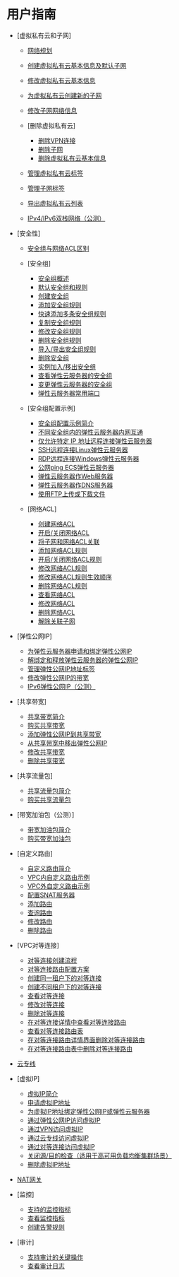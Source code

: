 # 用户指南

-   [虚拟私有云和子网]
    -   [网络规划](网络规划.md)
    -   [创建虚拟私有云基本信息及默认子网](创建虚拟私有云基本信息及默认子网.md)
    -   [修改虚拟私有云基本信息](修改虚拟私有云基本信息.md)
    -   [为虚拟私有云创建新的子网](为虚拟私有云创建新的子网.md)
    -   [修改子网网络信息](修改子网网络信息.md)
    -   [删除虚拟私有云]
        -   [删除VPN连接](删除VPN连接.md)
        -   [删除子网](删除子网.md)
        -   [删除虚拟私有云基本信息](删除虚拟私有云基本信息.md)

    -   [管理虚拟私有云标签](管理虚拟私有云标签.md)
    -   [管理子网标签](管理子网标签.md)
    -   [导出虚拟私有云列表](导出虚拟私有云列表.md)
    -   [IPv4/IPv6双栈网络（公测）](IPv4-IPv6双栈网络（公测）.md)

-   [安全性]
    -   [安全组与网络ACL区别](安全组与网络ACL区别.md)
    -   [安全组]
        -   [安全组概述](安全组概述.md)
        -   [默认安全组和规则](默认安全组和规则.md)
        -   [创建安全组](创建安全组.md)
        -   [添加安全组规则](添加安全组规则.md)
        -   [快速添加多条安全组规则](快速添加多条安全组规则.md)
        -   [复制安全组规则](复制安全组规则.md)
        -   [修改安全组规则](修改安全组规则.md)
        -   [删除安全组规则](删除安全组规则.md)
        -   [导入/导出安全组规则](导入-导出安全组规则.md)
        -   [删除安全组](删除安全组.md)
        -   [实例加入/移出安全组](实例加入-移出安全组.md)
        -   [查看弹性云服务器的安全组](查看弹性云服务器的安全组.md)
        -   [变更弹性云服务器的安全组](变更弹性云服务器的安全组.md)
        -   [弹性云服务器常用端口](弹性云服务器常用端口.md)

    -   [安全组配置示例]
        -   [安全组配置示例简介](安全组配置示例简介.md)
        -   [不同安全组内的弹性云服务器内网互通](不同安全组内的弹性云服务器内网互通.md)
        -   [仅允许特定 IP 地址远程连接弹性云服务器](仅允许特定-IP-地址远程连接弹性云服务器.md)
        -   [SSH远程连接Linux弹性云服务器](SSH远程连接Linux弹性云服务器.md)
        -   [RDP远程连接Windows弹性云服务器](RDP远程连接Windows弹性云服务器.md)
        -   [公网ping ECS弹性云服务器](公网ping-ECS弹性云服务器.md)
        -   [弹性云服务器作Web服务器](弹性云服务器作Web服务器.md)
        -   [弹性云服务器作DNS服务器](弹性云服务器作DNS服务器.md)
        -   [使用FTP上传或下载文件](使用FTP上传或下载文件.md)

    -   [网络ACL]
        -   [创建网络ACL](创建网络ACL.md)
        -   [开启/关闭网络ACL](开启-关闭网络ACL.md)
        -   [将子网和网络ACL关联](将子网和网络ACL关联.md)
        -   [添加网络ACL规则](添加网络ACL规则.md)
        -   [开启/关闭网络ACL规则](开启-关闭网络ACL规则.md)
        -   [修改网络ACL规则](修改网络ACL规则.md)
        -   [修改网络ACL规则生效顺序](修改网络ACL规则生效顺序.md)
        -   [删除网络ACL规则](删除网络ACL规则.md)
        -   [查看网络ACL](查看网络ACL.md)
        -   [修改网络ACL](修改网络ACL.md)
        -   [删除网络ACL](删除网络ACL.md)
        -   [解除关联子网](解除关联子网.md)


-   [弹性公网IP]
    -   [为弹性云服务器申请和绑定弹性公网IP](为弹性云服务器申请和绑定弹性公网IP.md)
    -   [解绑定和释放弹性云服务器的弹性公网IP](解绑定和释放弹性云服务器的弹性公网IP.md)
    -   [管理弹性公网IP地址标签](管理弹性公网IP地址标签.md)
    -   [修改弹性公网IP的带宽](修改弹性公网IP的带宽.md)
    -   [IPv6弹性公网IP（公测）](IPv6弹性公网IP（公测）.md)

-   [共享带宽]
    -   [共享带宽简介](共享带宽简介.md)
    -   [购买共享带宽](购买共享带宽.md)
    -   [添加弹性公网IP到共享带宽](添加弹性公网IP到共享带宽.md)
    -   [从共享带宽中移出弹性公网IP](从共享带宽中移出弹性公网IP.md)
    -   [修改共享带宽](修改共享带宽.md)
    -   [删除共享带宽](删除共享带宽.md)

-   [共享流量包]
    -   [共享流量包简介](共享流量包简介.md)
    -   [购买共享流量包](购买共享流量包.md)

-   [带宽加油包（公测）]
    -   [带宽加油包简介](带宽加油包简介.md)
    -   [购买带宽加油包](购买带宽加油包.md)

-   [自定义路由]
    -   [自定义路由简介](自定义路由简介.md)
    -   [VPC内自定义路由示例](VPC内自定义路由示例.md)
    -   [VPC外自定义路由示例](VPC外自定义路由示例.md)
    -   [配置SNAT服务器](配置SNAT服务器.md)
    -   [添加路由](添加路由.md)
    -   [查询路由](查询路由.md)
    -   [修改路由](修改路由.md)
    -   [删除路由](删除路由.md)

-   [VPC对等连接]
    -   [对等连接创建流程](对等连接创建流程.md)
    -   [对等连接路由配置方案](对等连接路由配置方案.md)
    -   [创建同一租户下的对等连接](创建同一租户下的对等连接.md)
    -   [创建不同租户下的对等连接](创建不同租户下的对等连接.md)
    -   [查看对等连接](查看对等连接.md)
    -   [修改对等连接](修改对等连接.md)
    -   [删除对等连接](删除对等连接.md)
    -   [在对等连接详情中查看对等连接路由](在对等连接详情中查看对等连接路由.md)
    -   [查看对等连接路由表](查看对等连接路由表.md)
    -   [在对等连接路由详情界面删除对等连接路由](在对等连接路由详情界面删除对等连接路由.md)
    -   [在对等连接路由表中删除对等连接路由](在对等连接路由表中删除对等连接路由.md)

-   [云专线](云专线.md)
-   [虚拟IP]
    -   [虚拟IP简介](虚拟IP简介.md)
    -   [申请虚拟IP地址](申请虚拟IP地址.md)
    -   [为虚拟IP地址绑定弹性公网IP或弹性云服务器](为虚拟IP地址绑定弹性公网IP或弹性云服务器.md)
    -   [通过弹性公网IP访问虚拟IP](通过弹性公网IP访问虚拟IP.md)
    -   [通过VPN访问虚拟IP](通过VPN访问虚拟IP.md)
    -   [通过云专线访问虚拟IP](通过云专线访问虚拟IP.md)
    -   [通过对等连接访问虚拟IP](通过对等连接访问虚拟IP.md)
    -   [关闭源/目的检查（适用于高可用负载均衡集群场景）](关闭源-目的检查（适用于高可用负载均衡集群场景）.md)
    -   [删除虚拟IP地址](删除虚拟IP地址.md)

-   [NAT网关](NAT网关.md)
-   [监控]
    -   [支持的监控指标](支持的监控指标.md)
    -   [查看监控指标](查看监控指标.md)
    -   [创建告警规则](创建告警规则.md)

-   [审计]
    -   [支持审计的关键操作](支持审计的关键操作.md)
    -   [查看审计日志](查看审计日志.md)


